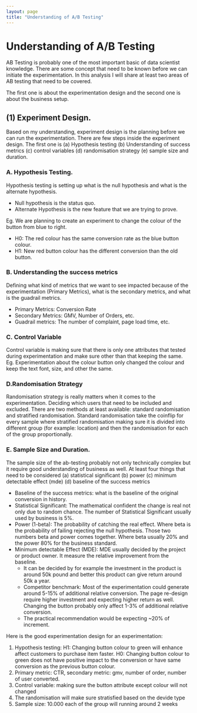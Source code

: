 ```yaml
---
layout: page
title: "Understanding of A/B Testing"
---
```


# Understanding of A/B Testing

AB Testing is probably one of the most important basic of data scientist knowledge. There are some concept that need to be known before we can initiate the experimentation. In this analysis I will share at least two areas of AB testing that need to be covered. 

The first one is about the experimentation design and the second one is about the business setup.

## (1) Experiment Design. 

Based on my understanding, experiment design is the planning before we can run the experimentation. There are few steps inside the experiment design. The first one is (a) Hypothesis testing (b) Understanding of success metrics (c) control variables (d) randomisation strategy (e) sample size and duration.

### A. Hypothesis Testing.
Hypothesis testing is setting up what is the null hypothesis and what is the alternate hypothesis. 
- Null hypothesis is the status quo.
- Alternate Hypothesis is the new feature that we are trying to prove.

Eg. We are planning to create an experiment to change the colour of the button from blue to right. 

- H0: The red colour has the same conversion rate as the blue button colour.
- H1: New red button colour has the different conversion than the old button.

### B. Understanding the success metrics
Defining what kind of metrics that we want to see impacted because of the experimentation (Primary Metrics), what is the secondary metrics, and what is the guadrail metrics.

- Primary Metrics: Conversion Rate
- Secondary Metrics: GMV, Number of Orders, etc.
- Guadrail metrics: The number of complaint, page load time, etc.

### C. Control Variable
Control variable is making sure that there is only one attributes that tested during experimentation and make sure other than that keeping the same. Eg. Experimentation about the colour button only changed the colour and keep the text font, size, and other the same.


### D.Randomisation Strategy
Randomisation strategy is really matters when it comes to the experimentation. Deciding which users that need to be included and excluded. There are two methods at least available: standard randomisation and stratified randomisation. Standard randomisation take the coinflip for every sample where stratified randomisation making sure it is divided into different group (for example: location) and then the randomisation for each of the group proportionally.

### E. Sample Size and Duration.
The sample size of the ab-testing probably not only technically complex but it require good understanding of business as well. At least four things that need to be considered (a) statistical significant (b) power (c) minimum detectable effect (mde) (d) baseline of the success metrics

- Baseline of the success metrics: what is the baseline of the original conversion in history.
- Statistical Significant: The mathematical confident the change is real not only due to random chance. The number of Statistical Significant usually used by business is 5%.
- Power (1-beta): The probability of catching the real effect. Where beta is the probability of failing rejecting the null hypothesis. Those two numbers beta and power comes together. Where beta usually 20% and the power 80% for the business standard.
- Minimum detectable Effect (MDE): MDE usually decided by the project or product owner. It measure the relative improvement from the baseline. 
    - It can be decided by for example the investment in the product is around 50k pound and better this product can give return around 50k a year.
    - Competitor benchmark: Most of the experimentation could generate around 5-15% of additional relative conversion. The page re-design require higher investment and expecting higher return as well. Changing the button probably only affect 1-3% of additional relative conversion.
    - The practical recommendation would be expecting ~20% of increment.


Here is the good experimentation design for an experimentation:

1. Hypothesis testing: H1: Changing button colour to green will enhance affect customers to purchase item faster. H0: Changing button colour to green does not have positive impact to the conversion or have same conversion as the previous button colour.
2. Primary metric: CTR, secondary metric: gmv, number of order, number of user converted.
3. Control variable: making sure the button attribute except colour will not changed 
4. The randomisation will make sure stratisfied based on the devide type
5. Sample size: 10.000 each of the group will running around 2 weeks 